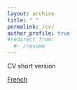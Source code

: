 ```yaml
---
layout: archive
title: " "
permalink: /cv/
author_profile: true
#redirect_from:
  #- /resume
---
```



CV short version

[French](https://github.com/latsouckfaye/faye-paul.github.io/blob/master/files/CV_PAF.pdf)
